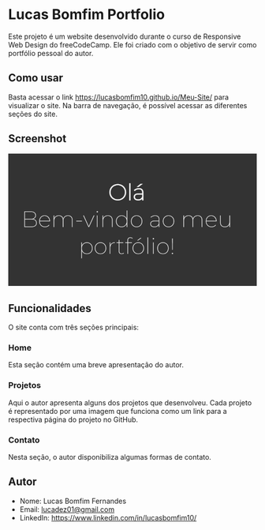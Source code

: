 # Lucas Bomfim Portfolio

Este projeto é um website desenvolvido durante o curso de Responsive Web Design do freeCodeCamp. Ele foi criado com o objetivo de servir como portfólio pessoal do autor.

## Como usar

Basta acessar o link https://lucasbomfim10.github.io/Meu-Site/ para visualizar o site. Na barra de navegação, é possível acessar as diferentes seções do site.

## Screenshot

![Screenshot do projeto Portfolio](./screenshot.PNG)

## Funcionalidades
O site conta com três seções principais:

### Home
Esta seção contém uma breve apresentação do autor.

### Projetos
Aqui o autor apresenta alguns dos projetos que desenvolveu. Cada projeto é representado por uma imagem que funciona como um link para a respectiva página do projeto no GitHub.

### Contato
Nesta seção, o autor disponibiliza algumas formas de contato.

## Autor

- Nome: Lucas Bomfim Fernandes
- Email: lucadez01@gmail.com
- LinkedIn: https://www.linkedin.com/in/lucasbomfim10/
